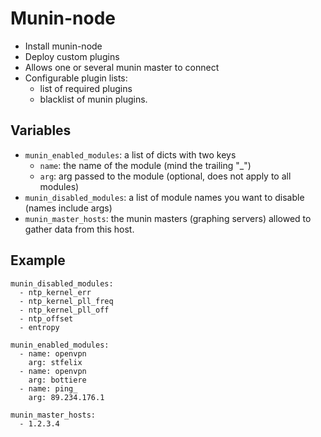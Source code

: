 Munin-node
==========

- Install munin-node
- Deploy custom plugins
- Allows one or several munin master to connect
- Configurable plugin lists:
  - list of required plugins
  - blacklist of munin plugins.

Variables
---------

- `munin_enabled_modules`: a list of dicts with two keys
  - `name`: the name of the module (mind the trailing "_")
  - `arg`: arg passed to the module (optional, does not apply to all modules)
- `munin_disabled_modules`: a list of module names you want to disable (names
include args)
- `munin_master_hosts`: the munin masters (graphing servers) allowed to gather
  data from this host.

Example
-------

    munin_disabled_modules:
      - ntp_kernel_err
      - ntp_kernel_pll_freq
      - ntp_kernel_pll_off
      - ntp_offset
      - entropy

    munin_enabled_modules:
      - name: openvpn
        arg: stfelix
      - name: openvpn
        arg: bottiere
      - name: ping_
        arg: 89.234.176.1

    munin_master_hosts:
      - 1.2.3.4
